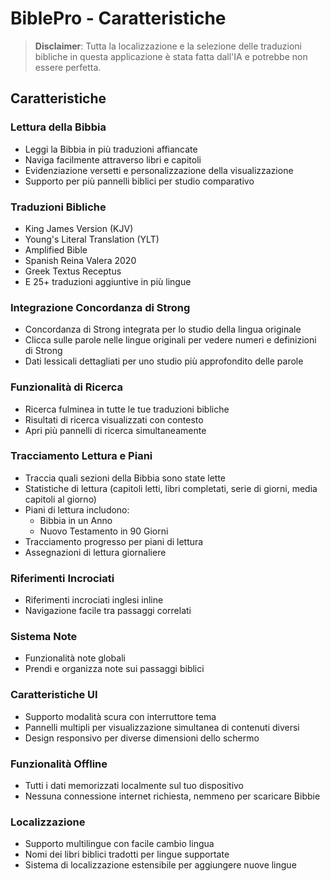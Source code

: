 # BiblePro - Caratteristiche

> **Disclaimer**: Tutta la localizzazione e la selezione delle traduzioni bibliche in questa applicazione è stata fatta dall'IA e potrebbe non essere perfetta.

## Caratteristiche

### Lettura della Bibbia
- Leggi la Bibbia in più traduzioni affiancate
- Naviga facilmente attraverso libri e capitoli
- Evidenziazione versetti e personalizzazione della visualizzazione
- Supporto per più pannelli biblici per studio comparativo

### Traduzioni Bibliche
- King James Version (KJV)
- Young's Literal Translation (YLT)
- Amplified Bible
- Spanish Reina Valera 2020
- Greek Textus Receptus
- E 25+ traduzioni aggiuntive in più lingue

### Integrazione Concordanza di Strong
- Concordanza di Strong integrata per lo studio della lingua originale
- Clicca sulle parole nelle lingue originali per vedere numeri e definizioni di Strong
- Dati lessicali dettagliati per uno studio più approfondito delle parole

### Funzionalità di Ricerca
- Ricerca fulminea in tutte le tue traduzioni bibliche
- Risultati di ricerca visualizzati con contesto
- Apri più pannelli di ricerca simultaneamente

### Tracciamento Lettura e Piani
- Traccia quali sezioni della Bibbia sono state lette
- Statistiche di lettura (capitoli letti, libri completati, serie di giorni, media capitoli al giorno)
- Piani di lettura includono:
  - Bibbia in un Anno
  - Nuovo Testamento in 90 Giorni
- Tracciamento progresso per piani di lettura
- Assegnazioni di lettura giornaliere

### Riferimenti Incrociati
- Riferimenti incrociati inglesi inline
- Navigazione facile tra passaggi correlati

### Sistema Note
- Funzionalità note globali
- Prendi e organizza note sui passaggi biblici

### Caratteristiche UI
- Supporto modalità scura con interruttore tema
- Pannelli multipli per visualizzazione simultanea di contenuti diversi
- Design responsivo per diverse dimensioni dello schermo

### Funzionalità Offline
- Tutti i dati memorizzati localmente sul tuo dispositivo
- Nessuna connessione internet richiesta, nemmeno per scaricare Bibbie

### Localizzazione
- Supporto multilingue con facile cambio lingua
- Nomi dei libri biblici tradotti per lingue supportate
- Sistema di localizzazione estensibile per aggiungere nuove lingue